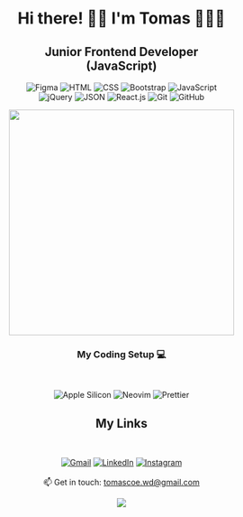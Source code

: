 <h1 align='center'>
  Hi there! 👋🏼 I'm Tomas 👨🏻‍💻
</h1>

<h2 align='center'>
  Junior Frontend Developer 
  <br>
  (JavaScript)
</h2>

<p align='center'>
  <img src='https://img.shields.io/badge/Figma-F24E1E?style=for-the-badge&logo=figma&logoColor=white' alt='Figma'/>
  <img src='https://img.shields.io/badge/HTML5-E34F26?style=for-the-badge&logo=html5&logoColor=white' alt='HTML'/>
  <img src='https://img.shields.io/badge/CSS3-1572B6?style=for-the-badge&logo=css3&logoColor=white' alt='CSS'/>
  <img src='https://img.shields.io/badge/Bootstrap-563D7C?style=for-the-badge&logo=bootstrap&logoColor=white' alt='Bootstrap'/>
  <img src='https://img.shields.io/badge/JavaScript-323330?style=for-the-badge&logo=javascript&logoColor=F7DF1E' alt='JavaScript'/>
  <br>
  <img src='https://img.shields.io/badge/jQuery-0769AD?style=for-the-badge&logo=jquery&logoColor=white' alt='jQuery'/>
  <img src='https://img.shields.io/badge/json-5E5C5C?style=for-the-badge&logo=json&logoColor=white' alt='JSON'/>
  <img src='https://img.shields.io/badge/React-20232A?style=for-the-badge&logo=react&logoColor=61DAFB' alt='React.js'/>
  <img src='https://img.shields.io/badge/GIT-E44C30?style=for-the-badge&logo=git&logoColor=white' alt='Git'/>
  <img src='https://img.shields.io/badge/GitHub-100000?style=for-the-badge&logo=github&logoColor=white' alt='GitHub'/>
</p>

<p align='center'>
  <a href="#"><img src="https://github-readme-stats.vercel.app/api?username=tomascoe&show_icons=true&count_private=true&theme=dark" width="400"></a>
</p>


<h3 align='center'>My Coding Setup 💻</h3>
<br>
<p align='center'>
  <img src='https://img.shields.io/badge/apple%20silicon-333333?style=for-the-badge&logo=apple&logoColor=white' alt='Apple Silicon'/>
  <img src='https://img.shields.io/badge/NeoVim-%2357A143.svg?&style=for-the-badge&logo=neovim&logoColor=white' alt='Neovim'/>
  <img src='https://img.shields.io/badge/prettier-1A2C34?style=for-the-badge&logo=prettier&logoColor=F7BA3E' alt='Prettier'/>
</p>


<h2 align='center'>My Links</h2>
<br>
 <p align='center'>
    <a href='mailto:tomascoe.wd@gmail.com'><img src='https://img.shields.io/badge/Gmail-D14836?style=for-the-badge&logo=gmail&logoColor=white' alt='Gmail'/></a>
    <a href='https://www.linkedin.com/in/tomascoe/'><img src='https://img.shields.io/badge/LinkedIn-0077B5?style=for-the-badge&logo=linkedin&logoColor=white'       alt='LinkedIn'/></a>
    <a href='https://www.instagram.com/tomi_coelho/'><img src='https://img.shields.io/badge/Instagram-E4405F?style=for-the-badge&logo=instagram&logoColor=white' alt='Instagram'/></a>
  <br>
  <br>
 📫 Get in touch: <a href='mailto:tomascoe.wd@gmail.com'>tomascoe.wd@gmail.com</a>
</p>
<p align='center'>
  <a href="#"><img src="https://badges.pufler.dev/visits/tomascoe/tomascoe"></a>
</p>
 
